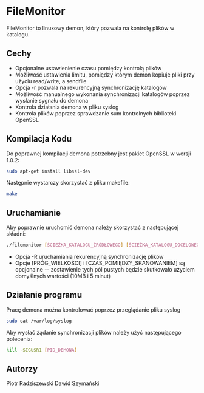 # FileMonitor

FileMonitor to linuxowy demon, który pozwala na kontrolę plików w katalogu.

## Cechy

- Opcjonalne ustawienienie czasu pomiędzy kontrolą plików
- Możliwość ustawienia limitu, pomiędzy którym demon kopiuje pliki przy użyciu read/write, a sendfile
- Opcja -r pozwala na rekurencyjną synchronizację katalogów
- Możliwość manualnego wykonania synchronizacji katalogów poprzez wysłanie sygnału do demona
- Kontrola działania demona w pliku syslog
- Kontrola plików poprzez sprawdzanie sum kontrolnych biblioteki OpenSSL

## Kompilacja Kodu

Do poprawnej kompilacji demona potrzebny jest pakiet OpenSSL w wersji 1.0.2:
```sh
sudo apt-get install libssl-dev
```

Następnie wystarczy skorzystać z pliku makefile:

```sh
make
```

## Uruchamianie

Aby poprawnie uruchomić demona należy skorzystać z następującej składni:

```sh
./filemonitor [ŚCIEŻKA_KATALOGU_ŹRÓDŁOWEGO] [ŚCIEŻKA_KATALOGU_DOCELOWEGO] [PRÓG_WIELKOŚCI]:[CZAS_POMIĘDZY_SKANOWANIEM] [OPT: -R]
```

- Opcja -R uruchamiania rekurencyjną synchronizację plików
- Opcje [PRÓG_WIELKOŚCI] i [CZAS_POMIĘDZY_SKANOWANIEM] są opcjonalne -- zostawienie tych pól pustych będzie skutkowało użyciem domyślnych wartości (10MB i 5 minut)

## Działanie programu

Pracę demona można kontrolować poprzez przeglądanie pliku syslog

```sh
sudo cat /var/log/syslog
```

Aby wysłać żądanie synchronizacji plików należy użyć następującego polecenia:

```sh
kill -SIGUSR1 [PID_DEMONA]
```

## Autorzy

Piotr Radziszewski
Dawid Szymański


